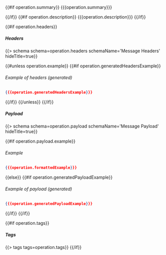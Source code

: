 {{#if operation.summary}}
{{{operation.summary}}}

{{/if}}
{{#if operation.description}}
{{{operation.description}}}
{{/if}}

{{#if operation.headers}}
##### Headers

{{> schema schema=operation.headers schemaName='Message Headers' hideTitle=true}}

{{#unless operation.example}}
{{#if operation.generatedHeadersExample}}
###### Example of headers _(generated)_

```json
{{{operation.generatedHeadersExample}}}
```
{{/if}}
{{/unless}}
{{/if}}

##### Payload

{{> schema schema=operation.payload schemaName='Message Payload' hideTitle=true}}

{{#if operation.payload.example}}
###### Example

```json
{{{operation.formattedExample}}}
```
{{else}}
{{#if operation.generatedPayloadExample}}
###### Example of payload _(generated)_

```json
{{{operation.generatedPayloadExample}}}
```
{{/if}}
{{/if}}

{{#if operation.tags}}
##### Tags

{{> tags tags=operation.tags}}
{{/if}}
</div>
